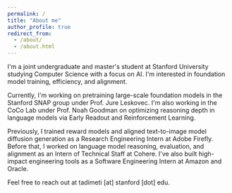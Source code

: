 ```yaml
---
permalink: /
title: "About me"
author_profile: true
redirect_from: 
  - /about/
  - /about.html
---
```


I'm a joint undergraduate and master's student at Stanford University studying Computer Science with a focus on AI. I'm interested in foundation model training, efficiency, and alignment. 

Currently, I'm working on pretraining large-scale foundation models in the Stanford SNAP group under Prof. Jure Leskovec. I'm also working in the CoCo Lab under Prof. Noah Goodman on optimizing reasoning depth in language models via Early Readout and Reinforcement Learning.

<!-- by exploring Early Readout mechanisms, using Reinforcement Learning to decide how many layers to compute for each token and the optimal number of chain of thought steps before answering. -->

Previously, I trained reward models and aligned text-to-image model diffusion generation as a Research Engineering Intern at Adobe Firefly. Before that, I worked on language model reasoning, evaluation, and alignment as an Intern of Technical Staff at Cohere. I've also built high-impact engineering tools as a Software Engineering Intern at Amazon and Oracle. 

Feel free to reach out at tadimeti [at] stanford [dot] edu.